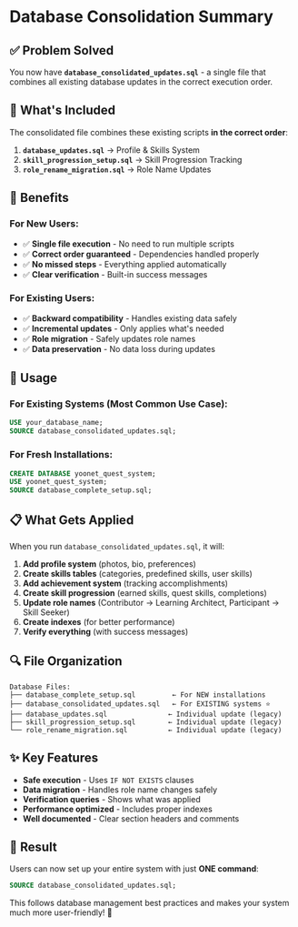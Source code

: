 # Database Consolidation Summary

## ✅ **Problem Solved**

You now have **`database_consolidated_updates.sql`** - a single file that combines all existing database updates in the correct execution order.

## 📁 **What's Included**

The consolidated file combines these existing scripts **in the correct order**:

1. **`database_updates.sql`** → Profile & Skills System
2. **`skill_progression_setup.sql`** → Skill Progression Tracking  
3. **`role_rename_migration.sql`** → Role Name Updates

## 🎯 **Benefits**

### For New Users:
- ✅ **Single file execution** - No need to run multiple scripts
- ✅ **Correct order guaranteed** - Dependencies handled properly
- ✅ **No missed steps** - Everything applied automatically
- ✅ **Clear verification** - Built-in success messages

### For Existing Users:
- ✅ **Backward compatibility** - Handles existing data safely
- ✅ **Incremental updates** - Only applies what's needed
- ✅ **Role migration** - Safely updates role names
- ✅ **Data preservation** - No data loss during updates

## 🚀 **Usage**

### For Existing Systems (Most Common Use Case):
```sql
USE your_database_name;
SOURCE database_consolidated_updates.sql;
```

### For Fresh Installations:
```sql
CREATE DATABASE yoonet_quest_system;
USE yoonet_quest_system;
SOURCE database_complete_setup.sql;
```

## 📋 **What Gets Applied**

When you run `database_consolidated_updates.sql`, it will:

1. **Add profile system** (photos, bio, preferences)
2. **Create skills tables** (categories, predefined skills, user skills)
3. **Add achievement system** (tracking accomplishments)
4. **Create skill progression** (earned skills, quest skills, completions)
5. **Update role names** (Contributor → Learning Architect, Participant → Skill Seeker)
6. **Create indexes** (for better performance)
7. **Verify everything** (with success messages)

## 🔍 **File Organization**

```
Database Files:
├── database_complete_setup.sql         ← For NEW installations
├── database_consolidated_updates.sql   ← For EXISTING systems ⭐
├── database_updates.sql               ← Individual update (legacy)
├── skill_progression_setup.sql        ← Individual update (legacy)  
└── role_rename_migration.sql          ← Individual update (legacy)
```

## ✨ **Key Features**

- **Safe execution** - Uses `IF NOT EXISTS` clauses
- **Data migration** - Handles role name changes safely  
- **Verification queries** - Shows what was applied
- **Performance optimized** - Includes proper indexes
- **Well documented** - Clear section headers and comments

## 🎉 **Result**

Users can now set up your entire system with just **ONE command**:

```sql
SOURCE database_consolidated_updates.sql;
```

This follows database management best practices and makes your system much more user-friendly! 🚀